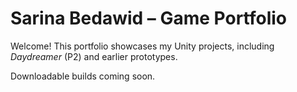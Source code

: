 # Sarina Bedawid – Game Portfolio

Welcome! This portfolio showcases my Unity projects, including *Daydreamer* (P2) and earlier prototypes.

Downloadable builds coming soon.

